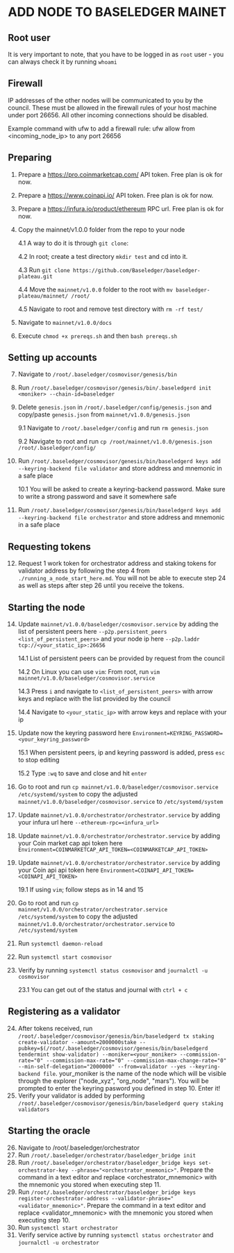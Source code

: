 # ADD NODE TO BASELEDGER MAINET

## Root user
It is very important to note, that you have to be logged in as `root` user - you can always check it by running `whoami`

## Firewall

IP addresses of the other nodes will be communicated to you by the council. These must be allowed in the firewall rules of your host machine under port 26656. All other incoming connections should be disabled.

Example command with ufw to add a firewall rule: 
ufw allow from <incoming_node_ip> to any port 26656

## Preparing

1. Prepare a https://pro.coinmarketcap.com/ API token. Free plan is ok for now.
2. Prepare a https://www.coinapi.io/ API token. Free plan is ok for now.
3. Prepare a https://infura.io/product/ethereum RPC url. Free plan is ok for now.
4. Copy the mainnet/v1.0.0 folder from the repo to your node

    4.1 A way to do it is through `git clone`:

    4.2 In root; create a test directory `mkdir test` and cd into it.

    4.3 Run `git clone https://github.com/Baseledger/baseledger-plateau.git`

    4.4 Move the `mainnet/v1.0.0` folder to the root with `mv baseledger-plateau/mainnet/ /root/`

    4.5 Navigate to root and remove test directory with `rm -rf test/`

5. Navigate to `mainnet/v1.0.0/docs`
6. Execute `chmod +x prereqs.sh` and then `bash prereqs.sh`


## Setting up accounts

7. Navigate to `/root/.baseledger/cosmovisor/genesis/bin`
8. Run `/root/.baseledger/cosmovisor/genesis/bin/.baseledgerd init <moniker> --chain-id=baseledger`
9. Delete `genesis.json` in `/root/.baseledger/config/genesis.json` and copy/paste `genesis.json` from `mainnet/v1.0.0/genesis.json`

    9.1 Navigate to `/root/.baseledger/config` and run `rm genesis.json`

    9.2 Navigate to root and run `cp /root/mainnet/v1.0.0/genesis.json /root/.baseledger/config/`

10. Run `/root/.baseledger/cosmovisor/genesis/bin/baseledgerd keys add --keyring-backend file validator` and store address and mnemonic in a safe place
    
    10.1 You will be asked to create a keyring-backend password. Make sure to write a strong password and save it somewhere safe

11. Run `/root/.baseledger/cosmovisor/genesis/bin/baseledgerd keys add --keyring-backend file orchestrator` and store address and mnemonic in a safe place

## Requesting tokens

12. Request 1 work token for orchestrator address and staking tokens for validator address by following the step 4 from `./running_a_node_start_here.md`. You will not be able to execute step 24 as well as steps after step 26 until you receive the tokens.

## Starting the node

14. Update `mainnet/v1.0.0/baseledger/cosmovisor.service` by adding the list of persistent peers here `--p2p.persistent_peers <list_of_persistent_peers>` and your node ip here `--p2p.laddr tcp://<your_static_ip>:26656`

    14.1 List of persistent peers can be provided by request from the council

    14.2 On Linux you can use `vim`: From root, run `vim mainnet/v1.0.0/baseledger/cosmovisor.service`

    14.3 Press `i` and navigate to `<list_of_persistent_peers>` with arrow keys and replace with the list provided by the council

    14.4 Navigate to `<your_static_ip>` with arrow keys and replace with your ip

15. Update now the keyring password here `Environment=KEYRING_PASSWORD=<your_keyring_password>`

    15.1 When persistent peers, ip and keyring password is added, press `esc` to stop editing

    15.2 Type `:wq` to save and close and hit `enter`

16. Go to root and run `cp mainnet/v1.0.0/baseledger/cosmovisor.service /etc/systemd/system` to copy the adjusted `mainnet/v1.0.0/baseledger/cosmovisor.service` to `/etc/systemd/system`
17. Update `mainnet/v1.0.0/orchestrator/orchestrator.service` by adding your infura url here `--ethereum-rpc=<infura_url>`
18. Update `mainnet/v1.0.0/orchestrator/orchestrator.service` by adding your Coin market cap api token here `Environment=COINMARKETCAP_API_TOKEN=<COINMARKETCAP_API_TOKEN>`
19. Update `mainnet/v1.0.0/orchestrator/orchestrator.service` by adding your Coin api api token here `Environment=COINAPI_API_TOKEN=<COINAPI_API_TOKEN>`

    19.1 If using `vim`; follow steps as in 14 and 15

20. Go to root and run `cp mainnet/v1.0.0/orchestrator/orchestrator.service /etc/systemd/system` to copy the adjusted `mainnet/v1.0.0/orchestrator/orchestrator.service` to `/etc/systemd/system`
21. Run `systemctl daemon-reload`
22. Run `systemctl start cosmovisor`
23. Verify by running `systemctl status cosmovisor` and `journalctl -u cosmovisor`

    23.1 You can get out of the status and journal with `ctrl + c`

## Registering as a validator

24. After tokens received, run `/root/.baseledger/cosmovisor/genesis/bin/baseledgerd tx staking create-validator --amount=2000000stake --pubkey=$(/root/.baseledger/cosmovisor/genesis/bin/baseledgerd tendermint show-validator) --moniker=<your_moniker> --commission-rate="0" --commission-max-rate="0" --commission-max-change-rate="0" --min-self-delegation="2000000" --from=validator --yes --keyring-backend file`. your_moniker is the name of the node which will be visible through the explorer ("node_xyz", "org_node", "mars"). You will be prompted to enter the keyring pasword you defined in step 10. Enter it!
25. Verify your validator is added by performing `/root/.baseledger/cosmovisor/genesis/bin/baseledgerd query staking validators`

## Starting the oracle

26. Navigate to /root/.baseledger/orchestrator
27. Run `/root/.baseledger/orchestrator/baseledger_bridge init`
28. Run `/root/.baseledger/orchestrator/baseledger_bridge keys set-orchestrator-key --phrase="<orchestrator_mnemonic>"`. Prepare the command in a text editor and replace <orchestrator_mnemonic>  with the mnemonic you stored when executing step 11.
29. Run `/root/.baseledger/orchestrator/baseledger_bridge keys register-orchestrator-address --validator-phrase="<validator_mnemonic>"`. Prepare the command in a text editor and replace <validator_mnemonic>  with the mnemonic you stored when executing step 10.
30. Run `systemctl start orchestrator`
31. Verify service active by running `systemctl status orchestrator` and `journalctl -u orchestrator`
